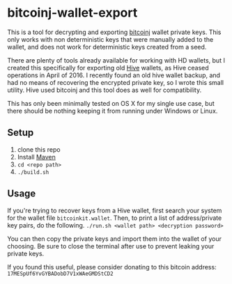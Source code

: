 # bitcoinj-wallet-export
This is a tool for decrypting and exporting [bitcoinj](https://bitcoinj.github.io/) wallet private keys. This only works with non deterministic keys that were manually added to the wallet, and does not work for deterministic keys created from a seed.

There are plenty of tools already available for working with HD wallets, but I created this specifically for exporting old [Hive](https://hivewallet.com/) wallets, as Hive ceased operations in April of 2016. I recently found an old hive wallet backup, and had no means of recovering the encrypted private key, so I wrote this small utility. Hive used bitcoinj and this tool does as well for compatibility.

This has only been minimally tested on OS X for my single use case, but there should be nothing keeping it from running under Windows or Linux.

## Setup
1) clone this repo
1) Install [Maven](https://maven.apache.org/install.html)
2) `cd <repo path>`
3) `./build.sh`

## Usage
If you're trying to recover keys from a Hive wallet, first search your system for the wallet file `bitcoinkit.wallet`. Then, to print a list of address/private key pairs, do the following.
`./run.sh <wallet path> <decryption password>`

You can then copy the private keys and import them into the wallet of your choosing. Be sure to close the terminal after use to prevent leaking your private keys.

If you found this useful, please consider donating to this bitcoin address: `17MESpUf6YvGYBADobD7V1xWAeGMDStCD2`
